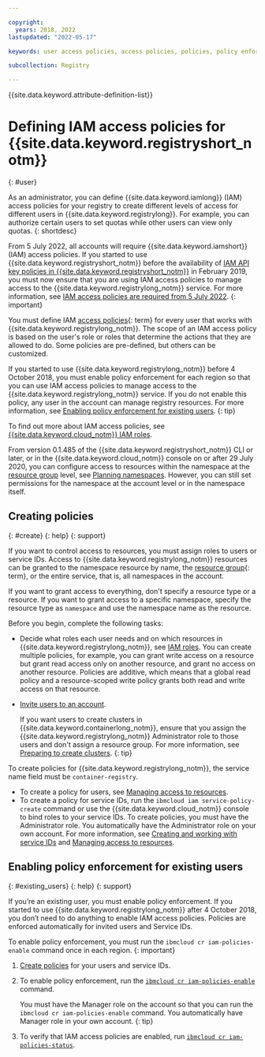 ```yaml
---

copyright:
  years: 2018, 2022
lastupdated: "2022-05-17"

keywords: user access policies, access policies, policies, policy enforcement, user access, roles, account, users, resources, namespace

subcollection: Registry

---
```


{{site.data.keyword.attribute-definition-list}}

# Defining IAM access policies for {{site.data.keyword.registryshort_notm}}
{: #user}

As an administrator, you can define {{site.data.keyword.iamlong}} (IAM) access policies for your registry to create different levels of access for different users in {{site.data.keyword.registrylong}}. For example, you can authorize certain users to set quotas while other users can view only quotas.
{: shortdesc}

From 5 July 2022, all accounts will require {{site.data.keyword.iamshort}} (IAM) access policies. If you started to use {{site.data.keyword.registryshort_notm}} before the availability of [IAM API key policies in {{site.data.keyword.registryshort_notm}}](/docs/Registry?topic=Registry-registry_release_notes#registry-25feb2019) in February 2019, you must now ensure that you are using IAM access policies to manage access to the {{site.data.keyword.registrylong_notm}} service. For more information, see [IAM access policies are required from 5 July 2022](/docs/Registry?topic=Registry-registry_notices_iam_policy).
{: important}

You must define IAM [access policies](x2853407){: term} for every user that works with {{site.data.keyword.registrylong_notm}}. The scope of an IAM access policy is based on the user's role or roles that determine the actions that they are allowed to do. Some policies are pre-defined, but others can be customized.

If you started to use {{site.data.keyword.registrylong_notm}} before 4 October 2018, you must enable policy enforcement for each region so that you can use IAM access policies to manage access to the {{site.data.keyword.registrylong_notm}} service. If you do not enable this policy, any user in the account can manage registry resources. For more information, see [Enabling policy enforcement for existing users](#existing_users).
{: tip}

To find out more about IAM access policies, see [{{site.data.keyword.cloud_notm}} IAM roles](/docs/account?topic=account-userroles).

From version 0.1.485 of the {{site.data.keyword.registryshort_notm}} CLI or later, or in the {{site.data.keyword.cloud_notm}} console on or after 29 July 2020, you can configure access to resources within the namespace at the [resource group](/docs/account?topic=account-rgs) level, see [Planning namespaces](/docs/Registry?topic=Registry-registry_setup_cli_namespace#registry_setup_cli_namespace_plan). However, you can still set permissions for the namespace at the account level or in the namespace itself.

## Creating policies
{: #create}
{: help}
{: support}

If you want to control access to resources, you must assign roles to users or service IDs. Access to {{site.data.keyword.registrylong_notm}} resources can be granted to the namespace resource by name, the [resource group](x2161955){: term}, or the entire service, that is, all namespaces in the account.

If you want to grant access to everything, don't specify a resource type or a resource. If you want to grant access to a specific namespace, specify the resource type as `namespace` and use the namespace name as the resource.

Before you begin, complete the following tasks:

- Decide what roles each user needs and on which resources in {{site.data.keyword.registrylong_notm}}, see [IAM roles](/docs/Registry?topic=Registry-iam#iam). You can create multiple policies, for example, you can grant write access on a resource but grant read access only on another resource, and grant no access on another resource. Policies are additive, which means that a global read policy and a resource-scoped write policy grants both read and write access on that resource.

- [Invite users to an account](/docs/account?topic=account-iamuserinv#iamuserinv).

    If you want users to create clusters in {{site.data.keyword.containerlong_notm}}, ensure that you assign the {{site.data.keyword.registrylong_notm}} Administrator role to those users and don't assign a resource group. For more information, see [Preparing to create clusters](/docs/containers?topic=containers-clusters#cluster_prepare).
    {: tip}

To create policies for {{site.data.keyword.registrylong_notm}}, the service name field must be `container-registry`.

- To create a policy for users, see [Managing access to resources](/docs/account?topic=account-assign-access-resources).
- To create a policy for service IDs, run the `ibmcloud iam service-policy-create` command or use the {{site.data.keyword.cloud_notm}} console to bind roles to your service IDs. To create policies, you must have the Administrator role. You automatically have the Administrator role on your own account. For more information, see [Creating and working with service IDs](/docs/account?topic=account-serviceids#serviceids) and [Managing access to resources](/docs/account?topic=account-assign-access-resources).

## Enabling policy enforcement for existing users
{: #existing_users}
{: help}
{: support}

If you’re an existing user, you must enable policy enforcement. If you started to use {{site.data.keyword.registrylong_notm}} after 4 October 2018, you don’t need to do anything to enable IAM access policies. Policies are enforced automatically for invited users and Service IDs.

To enable policy enforcement, you must run the `ibmcloud cr iam-policies-enable` command once in each region.
{: important}

1. [Create policies](#create) for your users and service IDs.

2. To enable policy enforcement, run the [`ibmcloud cr iam-policies-enable`](/docs/Registry?topic=container-registry-cli-plugin-containerregcli#bx_cr_iam_policies_enable) command.

    You must have the Manager role on the account so that you can run the `ibmcloud cr iam-policies-enable` command. You automatically have Manager role in your own account.
    {: tip}

3. To verify that IAM access policies are enabled, run [`ibmcloud cr iam-policies-status`](/docs/Registry?topic=container-registry-cli-plugin-containerregcli#bx_cr_iam_policies_status).


